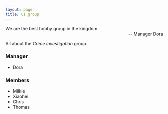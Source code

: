 ```yaml
---
layout: page
title: CI group
---
```


<p class="message">
  We are the best hobby group in the kingdom.<br />
  <span style="float: right">-- Manager Dora</span><br />
</p>

All about the *Crime Investigation* group.

### Manager
* Dora

### Members
* Milkie
* Xiaohei
* Chris
* Thomas
